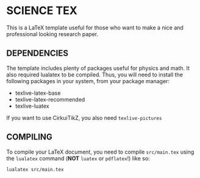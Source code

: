 # SCIENCE TEX
This is a LaTeX template useful for those who want to make a nice and professional looking research paper.

## DEPENDENCIES
The template includes plenty of packages useful for physics and math. It also required lualatex to be compiled.
Thus, you will need to install the following packages in your system, from your package manager:
- texlive-latex-base
- texlive-latex-recommended
- texlive-luatex

If you want to use CirkuiTikZ, you also need `texlive-pictures`

## COMPILING
To compile your LaTeX document, you need to compile `src/main.tex` using the `lualatex` command (**NOT** `luatex` or `pdflatex`!) like so:
```
lualatex src/main.tex
```
